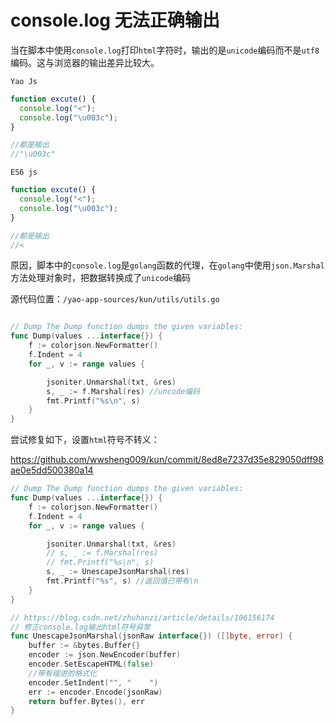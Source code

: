 # console.log 无法正确输出

当在脚本中使用`console.log`打印`html`字符时，输出的是`unicode`编码而不是`utf8`编码。这与浏览器的输出差异比较大。

`Yao Js`

```js
function excute() {
  console.log("<");
  console.log("\u003c");
}

//都是输出
//"\u003c"
```

`ES6 js`

```js
function excute() {
  console.log("<");
  console.log("\u003c");
}

//都是输出
//<
```

原因，脚本中的`console.log`是`golang`函数的代理，在`golang`中使用`json.Marshal`方法处理对象时，把数据转换成了`unicode`编码

源代码位置：`/yao-app-sources/kun/utils/utils.go`

```go

// Dump The Dump function dumps the given variables:
func Dump(values ...interface{}) {
	f := colorjson.NewFormatter()
	f.Indent = 4
	for _, v := range values {

		jsoniter.Unmarshal(txt, &res)
		s, _ := f.Marshal(res) //uncode编码
		fmt.Printf("%s\n", s)
	}
}
```

尝试修复如下，设置`html`符号不转义：

https://github.com/wwsheng009/kun/commit/8ed8e7237d35e829050dff98ae0e5dd500380a14

```go
// Dump The Dump function dumps the given variables:
func Dump(values ...interface{}) {
	f := colorjson.NewFormatter()
	f.Indent = 4
	for _, v := range values {

		jsoniter.Unmarshal(txt, &res)
		// s, _ := f.Marshal(res)
		// fmt.Printf("%s\n", s)
		s, _ := UnescapeJsonMarshal(res)
		fmt.Printf("%s", s) //返回值已带有\n
	}
}

// https://blog.csdn.net/zhuhanzi/article/details/106156174
// 修正console.log输出html符号异常
func UnescapeJsonMarshal(jsonRaw interface{}) ([]byte, error) {
	buffer := &bytes.Buffer{}
	encoder := json.NewEncoder(buffer)
	encoder.SetEscapeHTML(false)
	//带有缩进的格式化
	encoder.SetIndent("", "    ")
	err := encoder.Encode(jsonRaw)
	return buffer.Bytes(), err
}

```
